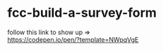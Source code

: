 # fcc-build-a-survey-form

follow this link to show up =>  
https://codepen.io/pen/?template=NWpqVgE
